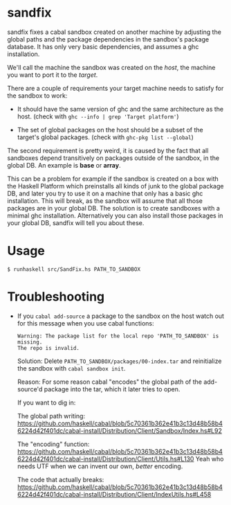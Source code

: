 sandfix
=======

sandfix fixes a cabal sandbox created on another machine by adjusting the global paths and the package dependencies in the sandbox's package database. It has only very basic dependencies, and assumes a ghc installation.

We'll call the machine the sandbox was created on the *host*, the machine you want to port it to the *target*.

There are a couple of requirements your target machine needs to satisfy for the sandbox to work:

* It should have the same version of ghc and the same architecture as the host. (check with ```ghc --info | grep 'Target platform'```)

* The set of global packages on the host should be a subset of the target's global packages. (check with ```ghc-pkg list --global```)

The second requirement is pretty weird, it is caused by the fact that all sandboxes depend transitively on packages outside of the sandbox, in the global DB. An example is **base** or **array**.

This can be a problem for example if the sandbox is created on a box with the Haskell Platform which preinstalls all kinds of junk to the global package DB, and later you try to use it on a machine that only has a basic ghc installation. This will break, as the sandbox will assume that all those packages are in your global DB. The solution is to create sandboxes with a minimal ghc installation. Alternatively you can also install those packages in your global DB, sandfix will tell you about these.

Usage
=====

```
$ runhaskell src/SandFix.hs PATH_TO_SANDBOX
```

Troubleshooting
=====

* If you ```cabal add-source``` a package to the sandbox on the host watch out for this message when you use cabal functions:
  ```
  Warning: The package list for the local repo 'PATH_TO_SANDBOX' is missing.
  The repo is invalid.
  ```
  Solution: Delete ```PATH_TO_SANDBOX/packages/00-index.tar``` and reinitialize the sandbox with ```cabal sandbox init```.
  
  Reason: For some reason cabal "encodes" the global path of the add-source'd package into the tar, which it later tries to open.
  
  If you want to dig in:
  
  The global path writing: https://github.com/haskell/cabal/blob/5c70361b362e41b3c13d48b58b46224d42f401dc/cabal-install/Distribution/Client/Sandbox/Index.hs#L92
  
  The "encoding" function: https://github.com/haskell/cabal/blob/5c70361b362e41b3c13d48b58b46224d42f401dc/cabal-install/Distribution/Client/Utils.hs#L130 Yeah who needs UTF when we can invent our own, *better* encoding.
  
  The code that actually breaks: https://github.com/haskell/cabal/blob/5c70361b362e41b3c13d48b58b46224d42f401dc/cabal-install/Distribution/Client/IndexUtils.hs#L458

